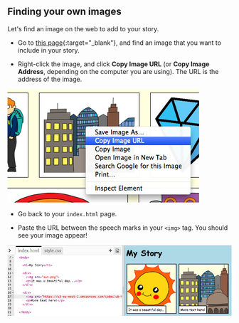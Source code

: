 ## Finding your own images

Let's find an image on the web to add to your story.

+ Go to [this page](http://jumpto.cc/html-images){:target="_blank"}, and find an image that you want to include in your story.

+ Right-click the image, and click **Copy Image URL** (or **Copy Image Address**, depending on the computer you are using). The URL is the address of the image.

![لقطة شاشة](images/story-url.png)

+ Go back to your `index.html` page.

+ Paste the URL between the speech marks in your `<img>` tag. You should see your image appear!

![لقطة شاشة](images/story-image.png)